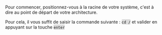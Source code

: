 <p>Pour commencer, positionnez-vous &agrave; la racine de votre syst&egrave;me, c'est &agrave; dire au point de d&eacute;part de votre architecture.</p>
<p>Pour cela, il vous suffit de saisir la commande suivante : <span style="background-color: #dcdcdc; border-radius: 3px;"><code>cd /</code></span> et valider en appuyant sur la touche <span style="background-color: #dcdcdc; border-radius: 3px;"><code>enter</code></span></p>
